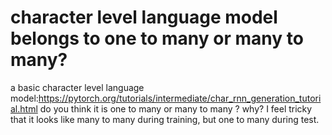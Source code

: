 
# character level language model belongs to one to many or many to many?

a basic character level language model:https://pytorch.org/tutorials/intermediate/char_rnn_generation_tutorial.html
do you think it is one to many or many to many ? why?
I feel tricky that it looks like many to many during training, but one to many during test.

        